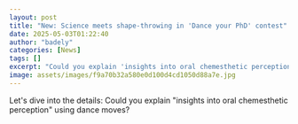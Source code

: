 ```yaml
---
layout: post
title: "New: Science meets shape-throwing in 'Dance your PhD' contest"
date: 2025-05-03T01:22:40
author: "badely"
categories: [News]
tags: []
excerpt: "Could you explain 'insights into oral chemesthetic perception' using dance moves?"
image: assets/images/f9a70b32a580e0d100d4cd1050d88a7e.jpg
---
```


Let's dive into the details: Could you explain "insights into oral chemesthetic perception" using dance moves?

